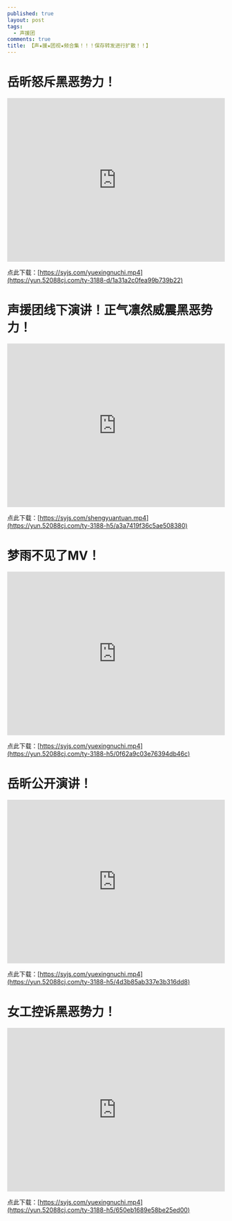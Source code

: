 ```yaml
---
published: true
layout: post
tags:
  - 声援团
comments: true
title: 【声★援★团视★频合集！！！保存转发进行扩散！！】
---
```



# 岳昕怒斥黑恶势力！

<div style="width: 100%; height: 0px; position: relative; padding-bottom: 75.000%;"><iframe src="https://yun.52088cj.com/ty-3188-h5/1a31a2c0fea99b739b22" frameborder="0" width="100%" height="100%" allowfullscreen style="width: 100%; height: 100%; position: absolute;"></iframe></div>

点此下载：[https://syjs.com/yuexingnuchi.mp4](https://yun.52088cj.com/ty-3188-d/1a31a2c0fea99b739b22)
<br>

# 声援团线下演讲！正气凛然威震黑恶势力！

<div style="width: 100%; height: 0px; position: relative; padding-bottom: 75.000%;"><iframe src="https://yun.52088cj.com/ty-3188-h5/a3a7419f36c5ae508380" frameborder="0" width="100%" height="100%" allowfullscreen style="width: 100%; height: 100%; position: absolute;"></iframe></div>

点此下载：[https://syjs.com/shengyuantuan.mp4](https://yun.52088cj.com/ty-3188-h5/a3a7419f36c5ae508380)
<br>

# 梦雨不见了MV！

<div style="width: 100%; height: 0px; position: relative; padding-bottom: 75.000%;"><iframe src="https://yun.52088cj.com/ty-3188-h5/0f62a9c03e76394db46c" frameborder="0" width="100%" height="100%" allowfullscreen style="width: 100%; height: 100%; position: absolute;"></iframe></div>

点此下载：[https://syjs.com/yuexingnuchi.mp4](https://yun.52088cj.com/ty-3188-h5/0f62a9c03e76394db46c)
<br>

# 岳昕公开演讲！

<div style="width: 100%; height: 0px; position: relative; padding-bottom: 75.000%;"><iframe src="https://yun.52088cj.com/ty-3188-h5/4d3b85ab337e3b316dd8" frameborder="0" width="100%" height="100%" allowfullscreen style="width: 100%; height: 100%; position: absolute;"></iframe></div>

点此下载：[https://syjs.com/yuexingnuchi.mp4](https://yun.52088cj.com/ty-3188-h5/4d3b85ab337e3b316dd8)
<br>

# 女工控诉黑恶势力！

<div style="width: 100%; height: 0px; position: relative; padding-bottom: 75.000%;"><iframe src="https://yun.52088cj.com/ty-3188-h5/650eb1689e58be25ed00" frameborder="0" width="100%" height="100%" allowfullscreen style="width: 100%; height: 100%; position: absolute;"></iframe></div>

点此下载：[https://syjs.com/yuexingnuchi.mp4](https://yun.52088cj.com/ty-3188-h5/650eb1689e58be25ed00)
<br>

